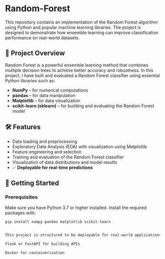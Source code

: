 # Random-Forest

This repository contains an implementation of the Random Forest algorithm using Python and popular machine learning libraries. The project is designed to demonstrate how ensemble learning can improve classification performance on real-world datasets.

## 📌 Project Overview

Random Forest is a powerful ensemble learning method that combines multiple decision trees to achieve better accuracy and robustness. In this project, I have built and evaluated a Random Forest classifier using essential Python libraries such as:

- **NumPy** – for numerical computations  
- **pandas** – for data manipulation  
- **Matplotlib** – for data visualization  
- **scikit-learn (sklearn)** – for building and evaluating the Random Forest model  

## 🛠️ Features

- Data loading and preprocessing  
- Exploratory Data Analysis (EDA) with visualization using Matplotlib  
- Feature engineering and selection  
- Training and evaluation of the Random Forest classifier  
- Visualization of data distributions and model results  
- ✅ **Deployable for real-time predictions**

## 🚀 Getting Started

### Prerequisites

Make sure you have Python 3.7 or higher installed. Install the required packages with:

```bash
pip install numpy pandas matplotlib scikit-learn


This project is structured to be deployable for real-world applications. The trained Random Forest model can be integrated into web services using:

Flask or FastAPI for building APIs

Docker for containerization
